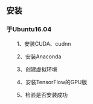 ## 安装

### 于Ubuntu16.04
&emsp;&emsp;1、安装CUDA、cudnn

&emsp;&emsp;2、安装Anaconda

&emsp;&emsp;3、创建虚拟环境

&emsp;&emsp;4、安装TensorFlow的GPU版

&emsp;&emsp;5、检验是否安装成功
